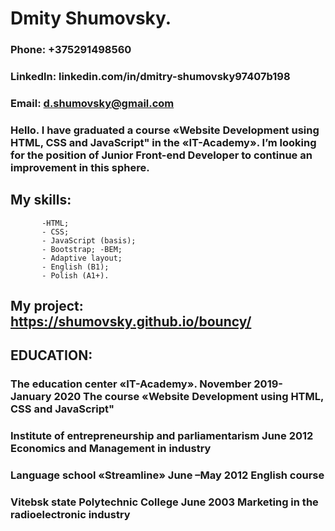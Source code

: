 # Dmity Shumovsky. 
### Phone: +375291498560 
### Linkedln: linkedin.com/in/dmitry-shumovsky97407b198  
### Email:   d.shumovsky@gmail.com 
### Hello.  I have graduated a course «Website Development using HTML, CSS and JavaScript" in the «IT-Academy». I’m looking for the position of Junior Front-end Developer to continue an improvement in this sphere. 
## My skills:
           -HTML;
           - CSS;
           - JavaScript (basis); 
           - Bootstrap; -BEМ; 
           - Adaptive layout; 
           - English (В1); 
           - Polish (А1+). 
           
## My project: https://shumovsky.github.io/bouncy/ 

## EDUCATION:  
### The education center «IT-Academy».                           November 2019- January 2020 The course «Website Development using HTML, CSS and JavaScript"                 
### Institute of entrepreneurship and parliamentarism            June  2012  Economics and Management in industry 
### Language school «Streamline»                                 June –May 2012 English course 
### Vitebsk state Polytechnic College                            June 2003 Marketing in the radioelectronic industry 